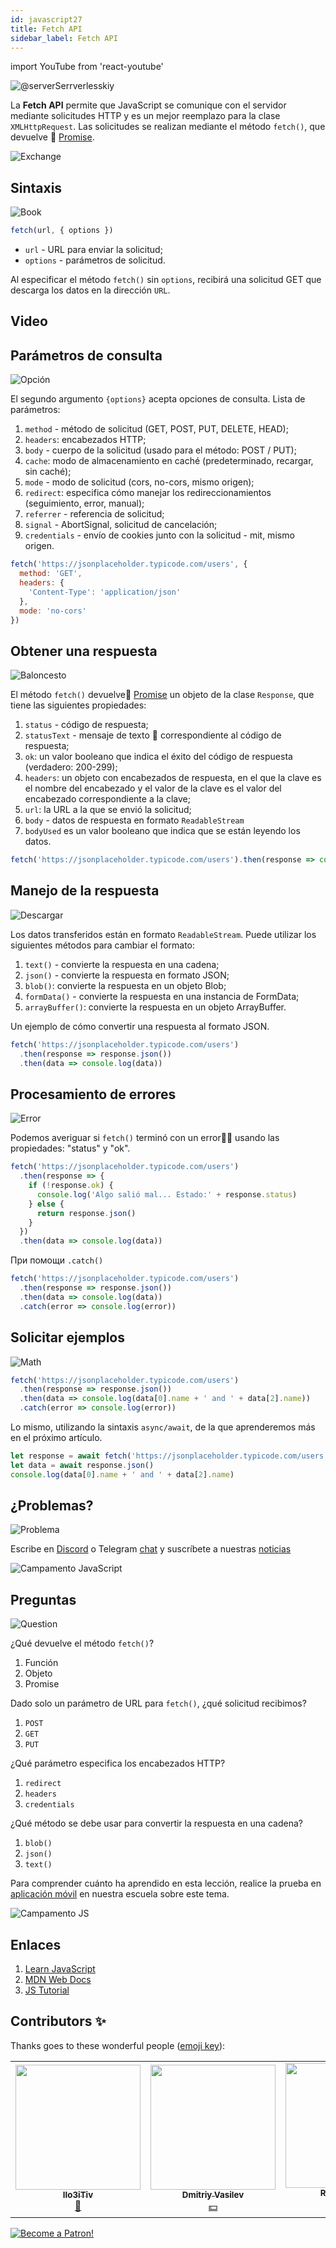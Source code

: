 ```yaml
---
id: javascript27
title: Fetch API
sidebar_label: Fetch API
---
```


import YouTube from 'react-youtube'

![@serverSerrverlesskiy](/img/javascript/headers/28.jpg)

La **Fetch API** permite que JavaScript se comunique con el servidor mediante solicitudes HTTP y es un mejor reemplazo para la clase `XMLHttpRequest`. Las solicitudes se realizan mediante el método `fetch()`, que devuelve 🔄 [Promise](https://jscamp.app/docs/javascript24).

![Exchange](https://media.giphy.com/media/OPQiZUC381IJ8Sh7UY/giphy.gif)

## Sintaxis

![Book](https://media.giphy.com/media/l0HlOBZcl7sbV6LnO/giphy.gif)

```jsx
fetch(url, { options })
```

- `url` - URL para enviar la solicitud;
- `options` - parámetros de solicitud.

Al especificar el método `fetch()` sin `options`, recibirá una solicitud GET que descarga los datos en la dirección `URL`.

## Video
<YouTube videoId="ZvUMvV_YZKg" />

## Parámetros de consulta

![Opción](https://media.giphy.com/media/AazZSBdhIdH9K/giphy.gif)

El segundo argumento `{options}` acepta opciones de consulta. Lista de parámetros:

1. `method` - método de solicitud (GET, POST, PUT, DELETE, HEAD);
2. `headers`: encabezados HTTP;
3. `body` - cuerpo de la solicitud (usado para el método: POST / PUT);
4. `cache`: modo de almacenamiento en caché (predeterminado, recargar, sin caché);
5. `mode` - modo de solicitud (cors, no-cors, mismo origen);
6. `redirect`: especifica cómo manejar los redireccionamientos (seguimiento, error, manual);
7. `referrer` - referencia de solicitud;
8. `signal` - AbortSignal, solicitud de cancelación;
9. `credentials` - envío de cookies junto con la solicitud - mit, mismo origen.

```jsx
fetch('https://jsonplaceholder.typicode.com/users', {
  method: 'GET',
  headers: {
    'Content-Type': 'application/json'
  },
  mode: 'no-cors'
})
```

## Obtener una respuesta

![Baloncesto](https://media.giphy.com/media/l0MYwdebx8o0XI56E/giphy.gif)

El método `fetch()` devuelve🔄 [Promise](https://jscamp.app/docs/javascript24) un objeto de la clase `Response`, que tiene las siguientes propiedades:

1. `status` - código de respuesta;
2. `statusText` - mensaje de texto 📜 correspondiente al código de respuesta;
3. `ok`: un valor booleano que indica el éxito del código de respuesta (verdadero: 200-299);
4. `headers`: un objeto con encabezados de respuesta, en el que la clave es el nombre del encabezado y el valor de la clave es el valor del encabezado correspondiente a la clave;
5. `url`: la URL a la que se envió la solicitud;
6. `body` - datos de respuesta en formato `ReadableStream`
7. `bodyUsed` es un valor booleano que indica que se están leyendo los datos.

```javascript
fetch('https://jsonplaceholder.typicode.com/users').then(response => console.log(response))
```

## Manejo de la respuesta

![Descargar](https://media.giphy.com/media/ECoFRCrMgVoQg/giphy.gif)

Los datos transferidos están en formato `ReadableStream`. Puede utilizar los siguientes métodos para cambiar el formato:

1. `text()` - convierte la respuesta en una cadena;
2. `json()` - convierte la respuesta en formato JSON;
3. `blob()`: convierte la respuesta en un objeto Blob;
4. `formData()` - convierte la respuesta en una instancia de FormData;
5. `arrayBuffer()`: convierte la respuesta en un objeto ArrayBuffer.

Un ejemplo de cómo convertir una respuesta al formato JSON.

```jsx
fetch('https://jsonplaceholder.typicode.com/users')
  .then(response => response.json())
  .then(data => console.log(data))
```

## Procesamiento de errores

![Error](https://media.giphy.com/media/DHBGehJ3FSZEygszX3/giphy.gif)

Podemos averiguar si `fetch()` terminó con un error🙅‍♂️ usando las propiedades: "status" y "ok".

```jsx
fetch('https://jsonplaceholder.typicode.com/users')
  .then(response => {
    if (!response.ok) {
      console.log('Algo salió mal... Estado:' + response.status)
    } else {
      return response.json()
    }
  })
  .then(data => console.log(data))
```

При помощи `.catch()`

```jsx
fetch('https://jsonplaceholder.typicode.com/users')
  .then(response => response.json())
  .then(data => console.log(data))
  .catch(error => console.log(error))
```

## Solicitar ejemplos

![Math](https://media.giphy.com/media/xT1Ra5h24Eliux3UVq/giphy.gif)

```javascript
fetch('https://jsonplaceholder.typicode.com/users')
  .then(response => response.json())
  .then(data => console.log(data[0].name + ' and ' + data[2].name))
  .catch(error => console.log(error))
```

Lo mismo, utilizando la sintaxis `async/await`, de la que aprenderemos más en el próximo artículo.

```javascript
let response = await fetch('https://jsonplaceholder.typicode.com/users')
let data = await response.json()
console.log(data[0].name + ' and ' + data[2].name)
```

## ¿Problemas?

![Problema](https://media.giphy.com/media/xTiTnGeUsWOEwsGoG4/giphy.gif)

Escribe en [Discord](https://discord.gg/6GDAfXn) o Telegram [chat](https://t.me/jscampapp) y suscríbete a nuestras [noticias](https://t.me/javascriptapp)

![Campamento JavaScript](/img/bandlink.png)

## Preguntas

![Question](https://media.giphy.com/media/l0HlRnAWXxn0MhKLK/giphy.gif)

¿Qué devuelve el método `fetch()`?

1. Función
2. Objeto
3. Promise

Dado solo un parámetro de URL para `fetch()`, ¿qué solicitud recibimos?

1. `POST`
2. `GET`
3. `PUT`

¿Qué parámetro especifica los encabezados HTTP?

1. `redirect`
2. `headers`
3. `credentials`

¿Qué método se debe usar para convertir la respuesta en una cadena?

1. `blob()`
2. `json()`
3. `text()`

Para comprender cuánto ha aprendido en esta lección, realice la prueba en [aplicación móvil](http://onelink.to/njhc95) en nuestra escuela sobre este tema.

![Campamento JS](/img/app.jpg)

## Enlaces

1. [Learn JavaScript](https://learn.javascript.ru/fetch)
2. [MDN Web Docs](https://developer.mozilla.org/ru/docs/Web/API/Fetch_API/Using_Fetch)
3. [JS Tutorial](https://www.javascripttutorial.net/javascript-fetch-api/)

## Contributors ✨

Thanks goes to these wonderful people ([emoji key](https://allcontributors.org/docs/en/emoji-key)):

<table>
  <tr> 
    <td align="center"><a href="https://github.com/IIo3iTiv"><img src="https://avatars1.githubusercontent.com/u/72025062?v=4?s=200" width="200px;" alt=""/><br /><sub><b>IIo3iTiv</b></sub></a><br /><a href="https://github.com/gHashTag/react-native-village/commits?author=IIo3iTiv" title="Documentation">📖</a></td>
    <td align="center"><a href="https://fullstackserverless.github.io/"><img src="https://avatars0.githubusercontent.com/u/6774813?v=4?s=200" width="200px;" alt=""/><br /><sub><b>Dmitriy Vasilev</b></sub></a><br /><a href="#financial-gHashTag" title="Financial">💵</a></td>
    <td align="center"><a href="https://github.com/Resoner2005"><img src="https://avatars1.githubusercontent.com/u/75675814?v=4?s=200" width="200px;" alt=""/><br /><sub><b>Resoner2005</b></sub></a><br /><a href="https://github.com/gHashTag/react-native-village/issues?q=author%3AResoner2005" title="Bug reports">🐛 🎨 🖋</a></td>
    <td align="center"><a href="https://github.com/Navernoss"><img src="https://avatars0.githubusercontent.com/u/75784137?v=4?s=200" width="200px;" alt=""/><br /><sub><b>Navernoss</b></sub></a><br /><a href="#content-Navernoss" title="Content">🖋 🐛 🎨 </a></td>
  </tr>
  
</table>

[![Become a Patron!](/img/logo/patreon.jpg)](https://www.patreon.com/bePatron?u=31769291)
